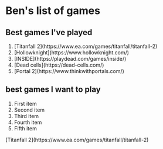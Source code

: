 # Ben's list of games
## Best games I've played
<ol>
  <li> [Titanfall 2](https://www.ea.com/games/titanfall/titanfall-2) </li>
  <li>[Hollowknight](https://www.hollowknight.com/)</li>
  <li>[INSIDE](https://playdead.com/games/inside/)</li>
  <li>[Dead cells](https://dead-cells.com/)</li>
  <li>[Portal 2](https://www.thinkwithportals.com/)</li>
</ol>

 ## best games I want to play 
<ol>
  <li>First item</li>
  <li>Second item</li>
  <li>Third item</li>
  <li>Fourth item</li>
  <li>Fifth item</li>
</ol>
[Titanfall 2](https://www.ea.com/games/titanfall/titanfall-2)
